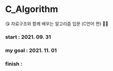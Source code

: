 # C_Algorithm
😘 자료구조와 함께 배우는 알고리즘 입문 (C언어 편) 👩‍💻

### start : 2021. 09. 31
### my goal : 2021. 11. 01
### finish : 
